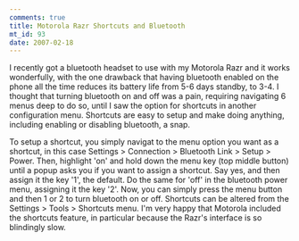 ```yaml
--- 
comments: true
title: Motorola Razr Shortcuts and Bluetooth
mt_id: 93
date: 2007-02-18
---
```

I recently got a bluetooth headset to use with my Motorola Razr and it works wonderfully, with the one drawback that having bluetooth enabled on the phone all the time reduces its battery life from 5-6 days standby, to 3-4.  I thought that turning bluetooth on and off was a pain, requiring navigating 6 menus deep to do so, until I saw the option for shortcuts in another configuration menu.  Shortcuts are easy to setup and make doing anything, including enabling or disabling bluetooth, a snap.

To setup a shortcut, you simply navigat to the menu option you want as a shortcut, in this case Settings > Connection > Bluetooth Link > Setup > Power.  Then, highlight 'on' and hold down the menu key (top middle button) until a popup asks you if you want to assign a shortcut.  Say yes, and then assign it the key '1', the default.  Do the same for 'off' in the bluetooth power menu, assigning it the key '2'.  Now, you can simply press the menu button and then 1 or 2 to turn bluetooth on or off.  Shortcuts can be altered from the Settings > Tools > Shortcuts menu.  I'm very happy that Motorola included the shortcuts feature, in particular because the Razr's interface is so blindingly slow.
